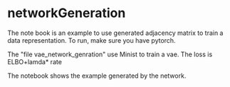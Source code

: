 # networkGeneration
The note book is an example to use generated adjacency matrix to train a data representation.
To run, make sure you have pytorch.

The "file vae_network_genration" use Minist to train a vae. The loss is ELBO+lamda* rate

The notebook shows the example generated by the network.
